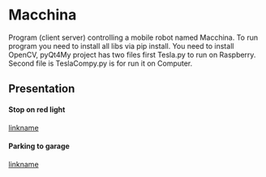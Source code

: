 # Macchina
Program (client server) controlling a mobile robot named Macchina.
To run program you need to install all libs via pip install. You need to install OpenCV, pyQt4My project has two files first Tesla.py to run on Raspberry. Second file is TeslaCompy.py is for run it on Computer. 
## Presentation
#### Stop on red light
[linkname](https://www.youtube.com/embed/O7GZdZIwF8U)
#### Parking to garage
[linkname](https://youtu.be/jT8seStTAho)


